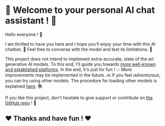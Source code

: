 # 
# 📣 Welcome to your personal AI chat assistant ! 📣

Hello everyone ! 👐

I am thrilled to have you here and I hope you'll enjoy your time with this AI chatbot. 🤖 
Feel free to converse with the model and test its limitations. 💬

This project does not intend to implement extra-accurate, state of the art generative AI models. To this end, I'll guide you towards [more well-known and established platforms](https://chat.openai.com/).
In the end, it's just for fun ! 💥
More improvements may be implemented in the future. 🔜
If you feel *adventurous*, you can try using other models. The procedure for loading other models is explained [here](https://github.com/alangmeier/llm-chat/blob/main/models/README.md). 📚

If you like this project, don't hesitate to give support or contribute on [the GitHub repo](https://github.com/alangmeier/llm-chat) ! 📌

## ❤️ Thanks and have fun ! ❤️